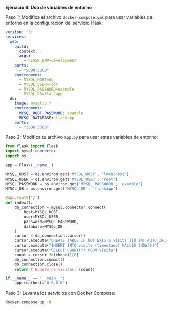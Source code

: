 **Ejercicio 6: Uso de variables de entorno**

Paso 1: Modifica el archivo `docker-compose.yml` para usar variables de entorno en la configuración del servicio Flask:

```yaml
version: '3'
services:
  web:
    build:
      context: .
      args:
        - FLASK_ENV=development
    ports:
      - "5000:5000"
    environment:
      - MYSQL_HOST=db
      - MYSQL_USER=root
      - MYSQL_PASSWORD=example
      - MYSQL_DB=flaskapp
  db:
    image: mysql:5.7
    environment:
      MYSQL_ROOT_PASSWORD: example
      MYSQL_DATABASE: flaskapp
    ports:
      - "3306:3306"
```

Paso 2: Modifica tu archivo `app.py` para usar estas variables de entorno:

```python
from flask import Flask
import mysql.connector
import os

app = Flask(__name__)

MYSQL_HOST = os.environ.get('MYSQL_HOST', 'localhost')
MYSQL_USER = os.environ.get('MYSQL_USER', 'root')
MYSQL_PASSWORD = os.environ.get('MYSQL_PASSWORD', 'example')
MYSQL_DB = os.environ.get('MYSQL_DB', 'flaskapp')

@app.route('/')
def index():
    db_connection = mysql.connector.connect(
        host=MYSQL_HOST,
        user=MYSQL_USER,
        password=MYSQL_PASSWORD,
        database=MYSQL_DB
    )
    cursor = db_connection.cursor()
    cursor.execute("CREATE TABLE IF NOT EXISTS visits (id INT AUTO_INCREMENT PRIMARY KEY, timestamp TIMESTAMP)")
    cursor.execute("INSERT INTO visits (timestamp) VALUES (NOW())")
    cursor.execute("SELECT COUNT(*) FROM visits")
    count = cursor.fetchone()[0]
    db_connection.commit()
    db_connection.close()
    return f'Número de visitas: {count}'

if __name__ == '__main__':
    app.run(host='0.0.0.0')
```

Paso 3: Levanta los servicios con Docker Compose:

```bash
docker-compose up -d
```

